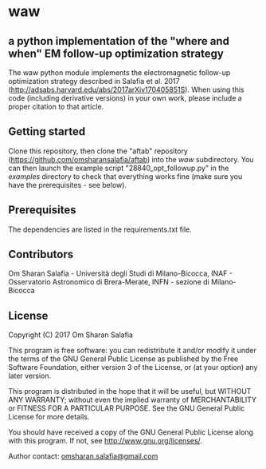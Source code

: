 # waw
## a python implementation of the "where and when" EM follow-up optimization strategy

The waw python module implements the electromagnetic follow-up optimization strategy described in Salafia et al. 2017 (http://adsabs.harvard.edu/abs/2017arXiv170405851S). When using this code (including derivative versions) in your own work, please include a proper citation to that article.


## Getting started
Clone this repository, then clone the "aftab" repository (https://github.com/omsharansalafia/aftab) into the *waw* subdirectory.
You can then launch the example script "28840_opt_followup.py" in the *examples* directory to check that everything works fine (make sure you have the prerequisites - see below).

## Prerequisites
The dependencies are listed in the requirements.txt file.

## Contributors

Om Sharan Salafia - Università degli Studi di Milano-Bicocca, INAF - Osservatorio Astronomico di Brera-Merate, INFN - sezione di Milano-Bicocca

## License

Copyright (C) 2017 Om Sharan Salafia

This program is free software: you can redistribute it and/or modify
it under the terms of the GNU General Public License as published by
the Free Software Foundation, either version 3 of the License, or
(at your option) any later version.

This program is distributed in the hope that it will be useful,
but WITHOUT ANY WARRANTY; without even the implied warranty of
MERCHANTABILITY or FITNESS FOR A PARTICULAR PURPOSE.  See the
GNU General Public License for more details.

You should have received a copy of the GNU General Public License
along with this program.  If not, see <http://www.gnu.org/licenses/>.

Author contact: omsharan.salafia@gmail.com

    



